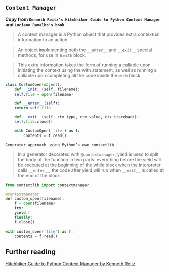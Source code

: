 
## `Context Manager`
**Copy from `Kenneth Reitz's Hitchhiker Guide to Python Context Manager` and `Luciano Ramalho's book`**
    

> A context manager is a Python object that provides extra contextual information to an action.

> An object implementing both the `__enter__` and `__exit__` special methods, for use in a `with` block.

> This extra information takes the form of running a callable upon initiating the context using the with statement, as well as running a callable upon completing all the code inside the `with` block.

```python
class CustomOpen(object):
    def __init__(self, filename):
	self.file = open(filename)

    def __enter__(self):
	return self.file

    def __exit__(self, ctx_type, ctx_value, ctx_traceback):
	self.file.close()

    with CustomOpen('file') as f:
	    contents = f.read()
```
    
`Generator approach using Python’s own contextlib`

> In a generator decorated with `@contextmanager`, yield is used to split the body of the function in two parts: everything before the yield will be executed at the beginning of the while block when the interpreter calls `__enter__`; the code after yield will run when `__exit__` is called at the end of the block.


```python
from contextlib import contextmanager

@contextmanager
def custom_open(filename):
    f = open(filename)
    try:
	yield f
    finally:
	f.close()

with custom_open('file') as f:
    contents = f.read() 
```


## Further reading
[Hitchhiker Guide to Python Context Manager by Kenneth Reitz](http://python-guide-pt-br.readthedocs.io/en/latest/writing/structure/#context-managers)
